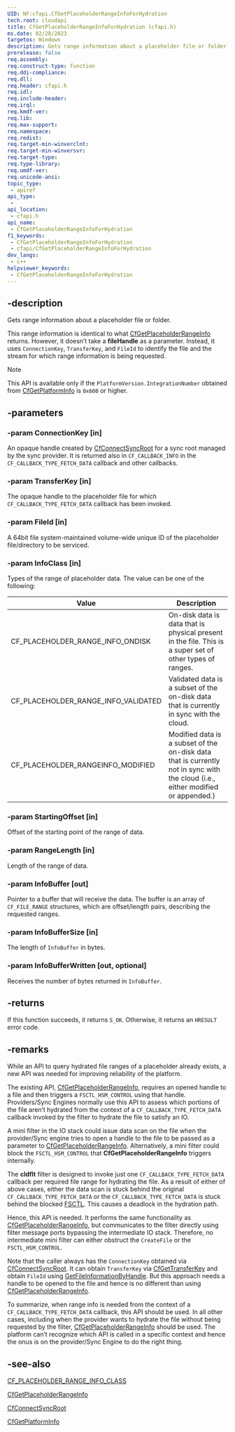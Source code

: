 ```yaml
---
UID: NF:cfapi.CfGetPlaceholderRangeInfoForHydration
tech.root: cloudapi
title: CfGetPlaceholderRangeInfoForHydration (cfapi.h)
ms.date: 02/28/2023
targetos: Windows
description: Gets range information about a placeholder file or folder using ConnectionKey, TransferKey and FileId as identifiers.
prerelease: false
req.assembly: 
req.construct-type: function
req.ddi-compliance: 
req.dll: 
req.header: cfapi.h
req.idl: 
req.include-header: 
req.irql: 
req.kmdf-ver: 
req.lib: 
req.max-support: 
req.namespace: 
req.redist: 
req.target-min-winverclnt: 
req.target-min-winversvr: 
req.target-type: 
req.type-library: 
req.umdf-ver: 
req.unicode-ansi: 
topic_type:
 - apiref
api_type:
 - 
api_location:
 - cfapi.h
api_name:
 - CfGetPlaceholderRangeInfoForHydration
f1_keywords:
 - CfGetPlaceholderRangeInfoForHydration
 - cfapi/CfGetPlaceholderRangeInfoForHydration
dev_langs:
 - c++
helpviewer_keywords:
 - CfGetPlaceholderRangeInfoForHydration
---
```


## -description

Gets range information about a placeholder file or folder.

This range information is identical to what [CfGetPlaceholderRangeInfo](nf-cfapi-cfgetplaceholderrangeinfo.md) returns. However, it doesn’t take a **fileHandle** as a parameter. Instead, it uses `ConnectionKey`, `TransferKey`, and `FileId` to identify the file and the stream for which range information is being requested.

> [!NOTE]
> This API is available only if the `PlatformVersion.IntegrationNumber` obtained from [CfGetPlatformInfo](nf-cfapi-cfgetplatforminfo.md) is `0x600` or higher.

## -parameters

### -param ConnectionKey [in]

An opaque handle created by [CfConnectSyncRoot](nf-cfapi-cfconnectsyncroot.md) for a sync root managed by the sync provider. It is returned also in `CF_CALLBACK_INFO` in the `CF_CALLBACK_TYPE_FETCH_DATA` callback and other callbacks.

### -param TransferKey [in]

The opaque handle to the placeholder file for which `CF_CALLBACK_TYPE_FETCH_DATA` callback has been invoked.

### -param FileId [in]

A 64bit file system-maintained volume-wide unique ID of the placeholder file/directory to be serviced.

### -param InfoClass [in]

Types of the range of placeholder data. The value can be one of the following:

| Value | Description |
|--------|--------|
| CF_PLACEHOLDER_RANGE_INFO_ONDISK | On-disk data is data that is physical present in the file. This is a super set of other types of ranges. |
| CF_PLACEHOLDER_RANGE_INFO_VALIDATED | Validated data is a subset of the on-disk data that is currently in sync with the cloud. |
| CF_PLACEHOLDER_RANGEINFO_MODIFIED | Modified data is a subset of the on-disk data that is currently not in sync with the cloud (i.e., either modified or appended.) |

### -param StartingOffset [in]

Offset of the starting point of the range of data.

### -param RangeLength [in]

Length of the range of data.

### -param InfoBuffer [out]

Pointer to a buffer that will receive the data. The buffer is an array of `CF_FILE_RANGE` structures, which are offset/length pairs, describing the requested ranges.

### -param InfoBufferSize [in]

The length of `InfoBuffer` in bytes.

### -param InfoBufferWritten [out, optional]

Receives the number of bytes returned in `InfoBuffer`.

## -returns

If this function succeeds, it returns `S_OK`. Otherwise, it returns an `HRESULT` error code.

## -remarks

While an API to query hydrated file ranges of a placeholder already exists, a new API was needed for improving reliability of the platform.

The existing API, [CfGetPlaceholderRangeInfo](nf-cfapi-cfgetplaceholderrangeinfo.md), requires an opened handle to a file and then triggers a `FSCTL_HSM_CONTROL` using that handle. Providers/Sync Engines normally use this API to assess which portions of the file aren’t hydrated from the context of a `CF_CALLBACK_TYPE_FETCH_DATA` callback invoked by the filter to hydrate the file to satisfy an IO.

A mini filter in the IO stack could issue data scan on the file when the provider/Sync engine tries to open a handle to the file to be passed as a parameter to [CfGetPlaceholderRangeInfo](nf-cfapi-cfgetplaceholderrangeinfo.md). Alternatively, a mini filter could block the `FSCTL_HSM_CONTROL` that **CfGetPlaceholderRangeInfo** triggers internally.

The **cldflt** filter is designed to invoke just one `CF_CALLBACK_TYPE_FETCH_DATA` callback per required file range for hydrating the file. As a result of either of above cases, either the data scan is stuck behind the original `CF_CALLBACK_TYPE_FETCH_DATA` or the `CF_CALLBACK_TYPE_FETCH_DATA` is stuck behind the blocked [FSCTL](/openspecs/windows_protocols/ms-fscc/4dc02779-9d95-43f8-bba4-8d4ce4961458). This causes a deadlock in the hydration path.

Hence, this API is needed. It performs the same functionality as [CfGetPlaceholderRangeInfo](nf-cfapi-cfgetplaceholderrangeinfo.md), but communicates to the filter directly using filter message ports bypassing the intermediate IO stack. Therefore, no intermediate mini filter can either obstruct the `CreateFile` or the `FSCTL_HSM_CONTROL`.

Note that the caller always has the `ConnectionKey` obtained via [CfConnectSyncRoot](nf-cfapi-cfconnectsyncroot.md). It can obtain `TransferKey` via [CfGetTransferKey](nf-cfapi-cfgettransferkey.md) and obtain `FileId` using [GetFileInformationByHandle](/windows/win32/api/fileapi/nf-fileapi-getfileinformationbyhandle). But this approach needs a handle to be opened to the file and hence is no different than using [CfGetPlaceholderRangeInfo](nf-cfapi-cfgetplaceholderrangeinfo.md).

To summarize, when range info is needed from the context of a `CF_CALLBACK_TYPE_FETCH_DATA` callback, this API should be used. In all other cases, including when the provider wants to hydrate the file without being requested by the filter, [CfGetPlaceholderRangeInfo](nf-cfapi-cfgetplaceholderrangeinfo.md) should be used. The platform can’t recognize which API is called in a specific context and hence the onus is on the provider/Sync Engine to do the right thing.

## -see-also

[CF_PLACEHOLDER_RANGE_INFO_CLASS](ne-cfapi-cf_placeholder_range_info_class.md)

[CfGetPlaceholderRangeInfo](nf-cfapi-cfgetplaceholderrangeinfo.md)

[CfConnectSyncRoot](nf-cfapi-cfconnectsyncroot.md)

[CfGetPlatformInfo](nf-cfapi-cfgetplatforminfo.md)
